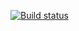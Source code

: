 [![Build status](https://ci.appveyor.com/api/projects/status/iomegky6at6a7xx2/branch/main?svg=true)](https://ci.appveyor.com/project/IlonaTata/selenide2-2/branch/main)

